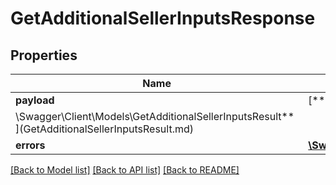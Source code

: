 # GetAdditionalSellerInputsResponse

## Properties

Name | Type | Description | Notes
------------ | ------------- | ------------- | -------------
**payload** | [**
\Swagger\Client\Models\GetAdditionalSellerInputsResult**](GetAdditionalSellerInputsResult.md) |  | [optional]
**errors** | [**\Swagger\Client\Models\ErrorList**](ErrorList.md) |  | [optional]

[[Back to Model list]](../../README.md#documentation-for-models) [[Back to API list]](../../README.md#documentation-for-api-endpoints) [[Back to README]](../../README.md)

